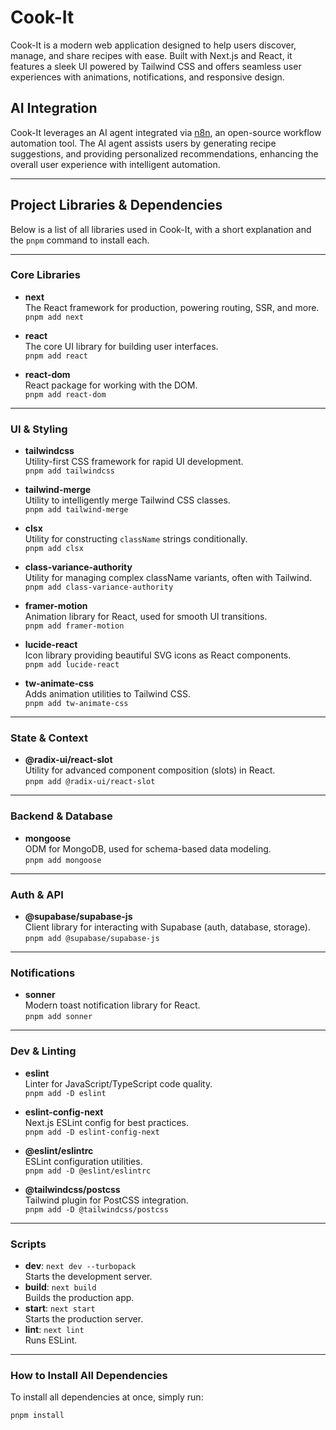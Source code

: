 # Cook-It

Cook-It is a modern web application designed to help users discover, manage, and share recipes with ease. Built with Next.js and React, it features a sleek UI powered by Tailwind CSS and offers seamless user experiences with animations, notifications, and responsive design.

## AI Integration

Cook-It leverages an AI agent integrated via [n8n](https://n8n.io/), an open-source workflow automation tool. The AI agent assists users by generating recipe suggestions, and providing personalized recommendations, enhancing the overall user experience with intelligent automation.

---


## Project Libraries & Dependencies

Below is a list of all libraries used in Cook-It, with a short explanation and the `pnpm` command to install each.

---

### Core Libraries

- **next**  
  The React framework for production, powering routing, SSR, and more.  
  `pnpm add next`

- **react**  
  The core UI library for building user interfaces.  
  `pnpm add react`

- **react-dom**  
  React package for working with the DOM.  
  `pnpm add react-dom`

---

### UI & Styling

- **tailwindcss**  
  Utility-first CSS framework for rapid UI development.  
  `pnpm add tailwindcss`

- **tailwind-merge**  
  Utility to intelligently merge Tailwind CSS classes.  
  `pnpm add tailwind-merge`

- **clsx**  
  Utility for constructing `className` strings conditionally.  
  `pnpm add clsx`

- **class-variance-authority**  
  Utility for managing complex className variants, often with Tailwind.  
  `pnpm add class-variance-authority`

- **framer-motion**  
  Animation library for React, used for smooth UI transitions.  
  `pnpm add framer-motion`

- **lucide-react**  
  Icon library providing beautiful SVG icons as React components.  
  `pnpm add lucide-react`

- **tw-animate-css**  
  Adds animation utilities to Tailwind CSS.  
  `pnpm add tw-animate-css`

---

### State & Context

- **@radix-ui/react-slot**  
  Utility for advanced component composition (slots) in React.  
  `pnpm add @radix-ui/react-slot`

---

### Backend & Database

- **mongoose**  
  ODM for MongoDB, used for schema-based data modeling.  
  `pnpm add mongoose`

---

### Auth & API

- **@supabase/supabase-js**  
  Client library for interacting with Supabase (auth, database, storage).  
  `pnpm add @supabase/supabase-js`

---

### Notifications

- **sonner**  
  Modern toast notification library for React.  
  `pnpm add sonner`

---

### Dev & Linting

- **eslint**  
  Linter for JavaScript/TypeScript code quality.  
  `pnpm add -D eslint`

- **eslint-config-next**  
  Next.js ESLint config for best practices.  
  `pnpm add -D eslint-config-next`

- **@eslint/eslintrc**  
  ESLint configuration utilities.  
  `pnpm add -D @eslint/eslintrc`

- **@tailwindcss/postcss**  
  Tailwind plugin for PostCSS integration.  
  `pnpm add -D @tailwindcss/postcss`

---

### Scripts

- **dev**: `next dev --turbopack`  
  Starts the development server.
- **build**: `next build`  
  Builds the production app.
- **start**: `next start`  
  Starts the production server.
- **lint**: `next lint`  
  Runs ESLint.

---

### How to Install All Dependencies

To install all dependencies at once, simply run:

```sh
pnpm install
